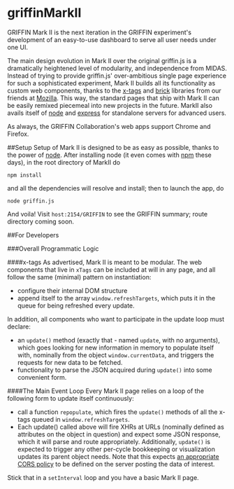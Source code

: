 griffinMarkII
=============

GRIFFIN Mark II is the next iteration in the GRIFFIN experiment's development of an easy-to-use dashboard to serve all user needs under one UI.  

The main design evolution in Mark II over the original griffin.js is a dramatically heightened level of modularity, and independence from MIDAS.  Instead of trying to provide griffin.js' over-ambitious single page experience for such a sophisticated experiment, Mark II builds all its functionality as custom web components, thanks to the [x-tags](http://www.x-tags.org/) and [brick](http://mozilla.github.io/brick/) libraries from our friends at [Mozilla](http://www.mozilla.org/en-US/).  This way, the standard pages that ship with Mark II can be easily remixed piecemeal into new projects in the future.  MarkII also avails itself of [node](http://nodejs.org/) and [express](http://expressjs.com/) for standalone servers for advanced users.

As always, the GRIFFIN Collaboration's web apps support Chrome and Firefox.

##Setup
Setup of Mark II is designed to be as easy as possible, thanks to the power of [node](http://nodejs.org/).  After installing node (it even comes with [npm](https://www.npmjs.org/) these days), in the root directory of MarkII do

```
npm install
```

and all the dependencies will resolve and install; then to launch the app, do

```
node griffin.js
```

And voila!  Visit `host:2154/GRIFFIN` to see the GRIFFIN summary; route directory coming soon.


##For Developers

###Overall Programmatic Logic

####x-tags
As advertised, Mark II is meant to be modular.  The web components that live in `xTags` can be included at will in any page, and all follow the same (minimal) pattern on instantiation:

 - configure their internal DOM structure 
 - append itself to the array `window.refreshTargets`, which puts it in the queue for being refreshed every update.

In addition, all components who want to participate in the update loop must declare:
 
 - an `update()` method (exactly that - named `update`, with no arguments), which goes looking for new information in memory to populate itself with, nominally from the object `window.currentData`, and triggers the requests for new data to be fetched.
 - functionality to parse the JSON acquired during `update()` into some convenient form.

####The Main Event Loop
Every Mark II page relies on a loop of the following form to update itself continuously:

 - call a function `repopulate`, which fires the `update()` methods of all the x-tags queued in `window.refreshTargets`.
 - Each update() called above will fire XHRs at URLs (nominally defined as attributes on the object in question) and expect some JSON response, which it will parse and route appropriately.  Additionally, `update()` is expected to trigger any other per-cycle bookkeeping or visualization updates its parent object needs.  Note that this expects [an appropriate CORS policy](https://developer.mozilla.org/en-US/docs/Web/HTTP/Access_control_CORS) to be defined on the server posting the data of interest.
 
Stick that in a `setInterval` loop and you have a basic Mark II page.

